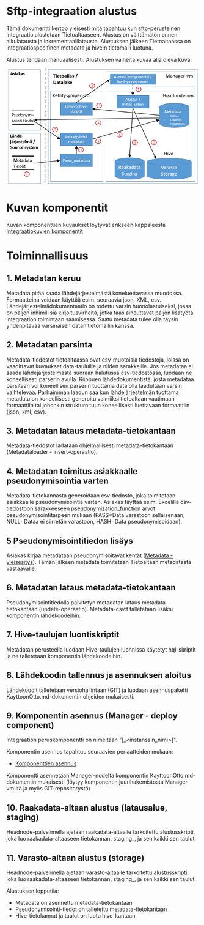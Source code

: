 # Sftp-integraation alustus

Tämä dokumentti kertoo yleisesti mitä tapahtuu kun sftp-perusteinen integraatio alustetaan Tietoaltaaseen. Alustus on välttämätön ennen alkulatausta ja inkrementaalilatausta. Alustuksen jälkeen Tietoaltaassa on integraatiospecifinen metadata ja hive:n tietomalli luotuna. 

Alustus tehdään manuaalisesti. Alustuksen vaiheita kuvaa alla oleva kuva:

![Alustus - Sftp-integraatiot](images/Alustus_sftp.png)

# Kuvan komponentit
Kuvan komponenttien kuvaukset löytyvät erikseen kappaleesta [Integraatiokuvien komponentit](int_komponentit.md)

# Toiminnallisuus

## 1. Metadatan keruu
Metadata pitää saada lähdejärjestelmästä koneluettavassa muodossa. Formaatteina voidaan käyttää esim. seuraavia json, XML, csv. Lähdejärjestelmädokumentaatio on todettu varsin huonolaatuiseksi, jossa on paljon inhimillisiä kirjoitusvirheitä, jotka taas aiheuttavat paljon lisätyötä integraation toimintaan saamisessa. Saatu metadata tulee olla täysin yhdenpitävää varsinaisen datan tietomallin kanssa.

## 2.  Metadatan parsinta
Metadata-tiedostot tietoaltaassa ovat csv-muotoisia tiedostoja, joissa on vaadittavat kuvaukset data-tauluille ja niiden sarakkeille. Jos metadataa ei saada lähdejärjestelmästä suoraan halutussa csv-tiedostossa, luodaan ne koneellisesti parserin avulla. Riippuen lähdedokumentistä, josta metadataa parsitaan voi koneellisen parserin tuottama data olla laadultaan varsin vaihtelevaa. Parhaimman laadun saa kun lähdejärjestelmän tuottama metadata on koneellisesti generoitu valmiiksi tietoaltaan vaatimaan formaattiin tai johonkin strukturoituun koneellisesti luettavaan formaattiin (json, xml, csv).

## 3. Metadatan lataus metadata-tietokantaan
Metadata-tiedostot ladataan ohjelmallisesti metadata-tietokantaan (Metadataloader - insert-operaatio).

## 4. Metadatan toimitus asiakkaalle pseudonymisointia varten
Metadata-tietokannasta generoidaan csv-tiedosto, joka toimitetaan asiakkaalle pseudonymisointia varten. Asiakas täyttää esim. Excelillä csv-tiedostoon sarakkeeseen pseudonymization_function arvot pseudonymisointitarpeen mukaan (PASS=Data varastoon sellaisenaan, NULL=Dataa ei siirretän varastoon, HASH=Data pseudonymisoidaan).

## 5 Pseudonymisointitiedon lisäys
Asiakas kirjaa metadataan pseudonymisoitavat kentät ([Metadata - yleisesitys](03_metadata.md)). Tämän jälkeen metadata toimitetaan Tietoaltaan metadatasta vastaavalle.

## 6. Metadatan lataus metadata-tietokantaan
Pseudonymisointitiedolla päivitetyn metadatan lataus metadata-tietokantaan (update-operaatio). Metadata-csv:t talletetaan lisäksi komponentin lähdekoodeihin.

## 7. Hive-taulujen luontiskriptit
Metadatan perusteella luodaan Hive-taulujen luonnissa käytetyt hql-skriptit ja ne talletetaan komponentin lähdekoodeihin.

## 8. Lähdekoodin tallennus ja asennuksen aloitus
Lähdekoodit talletetaan versiohallintaan (GIT) ja luodaan asennuspaketti KayttoonOtto.md-dokumentin ohjeiden mukaisesti.

## 9. Komponentin asennus (Manager - deploy component)
Integraation peruskomponentti on nimeltään "<integraatio>[_<instanssin_nimi>]". 

Komponentin asennus tapahtuu seuraavien periaatteiden mukaan:
* [Komponenttien asennus](int_2_4_asennus)

Komponentti asennetaan Manager-nodelta komponentin KayttoonOtto.md-dokumentin mukaisesti (löytyy komponentin juurihakemistosta Manager-vm:ltä ja myös GIT-repositorystä)

## 10. Raakadata-altaan alustus (latausalue, staging)
Headnode-palvelimella ajetaan raakadata-altaalle tarkoitettu alustusskripti, joka luo raakadata-altaaseen tietokannan, staging_<integraatio>, ja sen kaikki sen taulut.

## 11. Varasto-altaan alustus (storage)
Headnode-palvelimella ajetaan varasto-altaalle tarkoitettu alustusskripti, joka luo raakadata-altaaseen tietokannan, staging_<integraatio>, ja sen kaikki sen taulut.

Alustuksen lopputila:
* Metadata on asennettu metadata-tietokantaan
* Pseudonymisointi-tiedot on talletettu metadata-tietokantaan
* Hive-tietokannat ja taulut on luotu hive-kantaan
